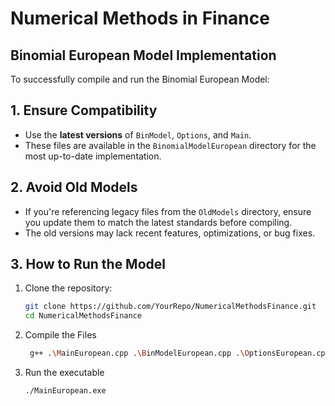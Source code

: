 # Numerical Methods in Finance  

## **Binomial European Model Implementation**

To successfully compile and run the Binomial European Model:  

## **1. Ensure Compatibility**  
- Use the **latest versions** of `BinModel`, `Options`, and `Main`.  
- These files are available in the `BinomialModelEuropean` directory for the most up-to-date implementation.  

## **2. Avoid Old Models**  
- If you're referencing legacy files from the `OldModels` directory, ensure you update them to match the latest standards before compiling.  
- The old versions may lack recent features, optimizations, or bug fixes.  

## **3. How to Run the Model**  
1. Clone the repository:  
   ```bash
   git clone https://github.com/YourRepo/NumericalMethodsFinance.git
   cd NumericalMethodsFinance
2. Compile the Files
   ```bash
    g++ .\MainEuropean.cpp .\BinModelEuropean.cpp .\OptionsEuropean.cpp .\BearSpread.cpp .\BullSpread.cpp .\DoubleDigitOpt.cpp .\Butterfly.cpp .\Strangle.cpp -o MainEuropean
3. Run the executable
   ```bash
   ./MainEuropean.exe
